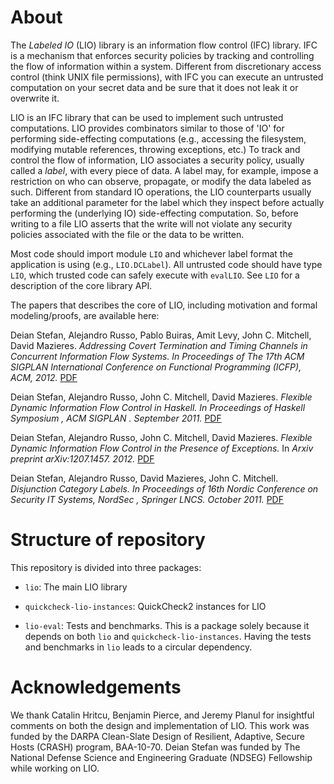 About
=============

The *Labeled IO* (LIO) library is an information flow control (IFC)
library. IFC is a mechanism that enforces security policies by
tracking and controlling the flow of information within a system.
Different from discretionary access control (think UNIX file
permissions), with IFC you can execute an untrusted computation on
your secret data and be sure that it does not leak it or overwrite
it.

LIO is an IFC library that can be used to implement such untrusted
computations. LIO provides combinators similar to those of 'IO' for
performing side-effecting computations (e.g., accessing the
filesystem, modifying mutable references, throwing exceptions, etc.)
To track and control the flow of information, LIO associates a
security policy, usually called a *label*, with every piece of data.
A label may, for example, impose a restriction on who can observe,
propagate, or modify the data labeled as such.  Different from
standard IO operations, the LIO counterparts usually take an
additional parameter for the label which they inspect before
actually performing the (underlying IO) side-effecting computation.
So, before writing to a file LIO asserts that the write will not
violate any security policies associated with the file or the data
to be written.

Most code should import module `LIO` and whichever label format the
application is using (e.g., `LIO.DCLabel`). All untrusted code
should have type `LIO`, which trusted code can safely execute with
`evalLIO`. See `LIO` for a description of the core library API.

The papers that describes the core of LIO, including motivation and
formal modeling/proofs, are available here:

Deian Stefan, Alejandro Russo, Pablo Buiras, Amit Levy, John C. Mitchell, David Mazieres.
_Addressing Covert Termination and Timing Channels in Concurrent Information Flow Systems._
_In Proceedings of The 17th ACM SIGPLAN International Conference on Functional Programming (ICFP), ACM, 2012._
[PDF](http://www.deian.net/pubs/stefan:2012:addressing.pdf)

Deian Stefan, Alejandro Russo, John C. Mitchell, David Mazieres.
_Flexible Dynamic Information Flow Control in Haskell._
_In Proceedings of Haskell Symposium , ACM SIGPLAN . September 2011._
[PDF](http://www.deian.net/pubs/stefan:2011:flexible.pdf)

Deian Stefan, Alejandro Russo, John C. Mitchell, David Mazieres.
_Flexible Dynamic Information Flow Control in the Presence of Exceptions._
In _Arxiv preprint arXiv:1207.1457.  2012._
[PDF](http://arxiv.org/abs/1207.1457v1)

Deian Stefan, Alejandro Russo, David Mazieres, John C. Mitchell.
_Disjunction Category Labels._
_In Proceedings of 16th Nordic Conference on Security IT Systems, NordSec , Springer LNCS. October 2011._
[PDF](http://www.deian.net/pubs/stefan:2011:dclabels.pdf)


Structure of repository
=============

This repository is divided into three packages:

- `lio`: The main LIO library

- `quickcheck-lio-instances`: QuickCheck2 instances for LIO

- `lio-eval`: Tests and benchmarks. This is a package solely because it
  depends on both `lio` and `quickcheck-lio-instances`. Having the
  tests and benchmarks in `lio` leads to a circular dependency.

Acknowledgements
=============

We thank  Catalin Hritcu, Benjamin Pierce, and Jeremy Planul for
insightful comments on both the design and implementation of LIO. This
work was funded by the DARPA Clean-Slate Design of Resilient,
Adaptive, Secure Hosts (CRASH) program, BAA-10-70.  Deian Stefan was
funded by The National Defense Science and Engineering Graduate
(NDSEG) Fellowship while working on LIO.
